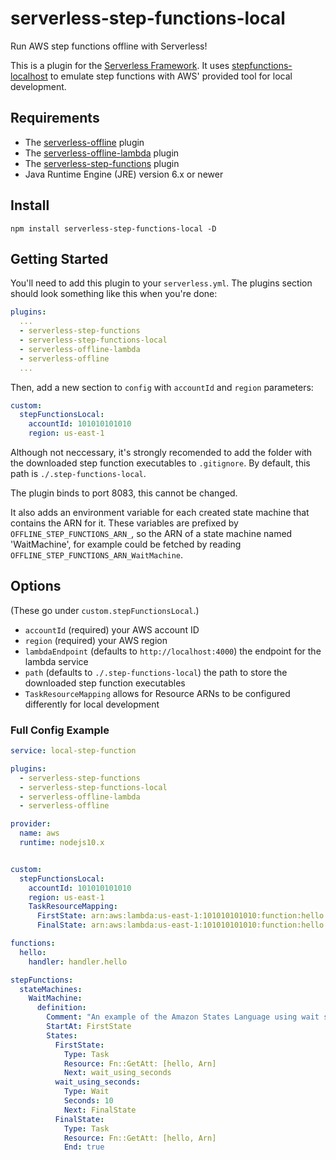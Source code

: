 # serverless-step-functions-local
Run AWS step functions offline with Serverless!

This is a plugin for the [Serverless Framework](https://serverless.com/).  It uses [stepfunctions-localhost](https://www.npmjs.com/package/stepfunctions-localhost) to emulate step functions with AWS' provided tool for local development.

## Requirements

- The [serverless-offline](https://www.npmjs.com/package/serverless-offline) plugin
- The [serverless-offline-lambda](https://www.npmjs.com/package/serverless-offline-lambda) plugin
- The [serverless-step-functions](https://www.npmjs.com/package/serverless-step-functions) plugin
- Java Runtime Engine (JRE) version 6.x or newer

## Install

`npm install serverless-step-functions-local -D`

## Getting Started

You'll need to add this plugin to your `serverless.yml`.  The plugins section should look something like this when you're done:

```yaml
plugins:
  ...
  - serverless-step-functions
  - serverless-step-functions-local
  - serverless-offline-lambda
  - serverless-offline
  ...
```

Then, add a new section to `config` with `accountId` and `region` parameters:

```yaml
custom:
  stepFunctionsLocal:
    accountId: 101010101010
    region: us-east-1
```

Although not neccessary, it's strongly recomended to add the folder with the downloaded step function executables to `.gitignore`.  By default, this path is `./.step-functions-local`.

The plugin binds to port 8083, this cannot be changed.

It also adds an environment variable for each created state machine that contains the ARN for it.  These variables are prefixed by `OFFLINE_STEP_FUNCTIONS_ARN_`, so the ARN of a state machine named 'WaitMachine', for example could be fetched by reading `OFFLINE_STEP_FUNCTIONS_ARN_WaitMachine`.

## Options

(These go under `custom.stepFunctionsLocal`.)

- `accountId` (required) your AWS account ID
- `region` (required) your AWS region
- `lambdaEndpoint` (defaults to `http://localhost:4000`) the endpoint for the lambda service
- `path` (defaults to `./.step-functions-local`) the path to store the downloaded step function executables
- `TaskResourceMapping` allows for Resource ARNs to be configured differently for local development

### Full Config Example

```yaml
service: local-step-function

plugins:
  - serverless-step-functions
  - serverless-step-functions-local
  - serverless-offline-lambda
  - serverless-offline

provider:
  name: aws
  runtime: nodejs10.x


custom:
  stepFunctionsLocal:
    accountId: 101010101010
    region: us-east-1
    TaskResourceMapping:
      FirstState: arn:aws:lambda:us-east-1:101010101010:function:hello
      FinalState: arn:aws:lambda:us-east-1:101010101010:function:hello

functions:
  hello:
    handler: handler.hello

stepFunctions:
  stateMachines:
    WaitMachine:
      definition:
        Comment: "An example of the Amazon States Language using wait states"
        StartAt: FirstState
        States:
          FirstState:
            Type: Task
            Resource: Fn::GetAtt: [hello, Arn]
            Next: wait_using_seconds
          wait_using_seconds:
            Type: Wait
            Seconds: 10
            Next: FinalState
          FinalState:
            Type: Task
            Resource: Fn::GetAtt: [hello, Arn]
            End: true
```
